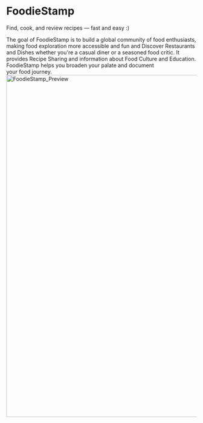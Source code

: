 # FoodieStamp
Find, cook, and review recipes — fast and easy :)

The goal of FoodieStamp is to build a global community of food enthusiasts, making food exploration more accessible and fun and Discover Restaurants and Dishes whether you're a casual diner or a seasoned food critic. It provides Recipe Sharing and information about Food Culture and Education. FoodieStamp helps you broaden your palate and document your food journey.
<img width="1917" height="906" alt="FoodieStamp_Preview" src="https://github.com/user-attachments/assets/60fac165-d834-454e-a836-451397a295c5" />
